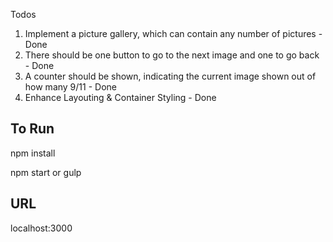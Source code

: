 Todos
1. Implement a picture gallery, which can contain any number of pictures - Done
2. There should be one button to go to the next image and one to go back - Done
3. A counter should be shown, indicating the current image shown out of how many 9/11 - Done
4. Enhance Layouting & Container Styling - Done


**To Run**
------------------

  npm install
  
  npm start or gulp

**URL**
------------------

  localhost:3000